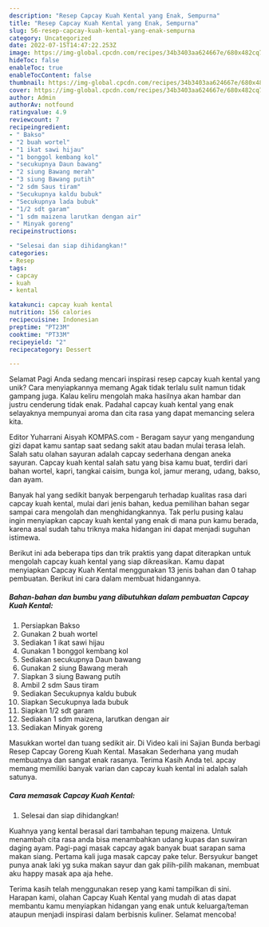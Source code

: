 ```yaml
---
description: "Resep Capcay Kuah Kental yang Enak, Sempurna"
title: "Resep Capcay Kuah Kental yang Enak, Sempurna"
slug: 56-resep-capcay-kuah-kental-yang-enak-sempurna
category: Uncategorized
date: 2022-07-15T14:47:22.253Z
image: https://img-global.cpcdn.com/recipes/34b3403aa624667e/680x482cq70/capcay-kuah-kental-foto-resep-utama.jpg
hideToc: false
enableToc: true
enableTocContent: false
thumbnail: https://img-global.cpcdn.com/recipes/34b3403aa624667e/680x482cq70/capcay-kuah-kental-foto-resep-utama.jpg
cover: https://img-global.cpcdn.com/recipes/34b3403aa624667e/680x482cq70/capcay-kuah-kental-foto-resep-utama.jpg
author: Admin
authorAv: notfound
ratingvalue: 4.9
reviewcount: 7
recipeingredient:
- " Bakso"
- "2 buah wortel"
- "1 ikat sawi hijau"
- "1 bonggol kembang kol"
- "secukupnya Daun bawang"
- "2 siung Bawang merah"
- "3 siung Bawang putih"
- "2 sdm Saus tiram"
- "Secukupnya kaldu bubuk"
- "Secukupnya lada bubuk"
- "1/2 sdt garam"
- "1 sdm maizena larutkan dengan air"
- " Minyak goreng"
recipeinstructions:

- "Selesai dan siap dihidangkan!"
categories:
- Resep
tags:
- capcay
- kuah
- kental

katakunci: capcay kuah kental 
nutrition: 156 calories
recipecuisine: Indonesian
preptime: "PT23M"
cooktime: "PT33M"
recipeyield: "2"
recipecategory: Dessert

---
```



Selamat Pagi Anda sedang mencari inspirasi resep capcay kuah kental yang unik? Cara menyiapkannya memang Agak tidak terlalu sulit namun tidak gampang juga. Kalau keliru mengolah maka hasilnya akan hambar dan justru cenderung tidak enak. Padahal capcay kuah kental yang enak selayaknya mempunyai aroma dan cita rasa yang dapat memancing selera kita.


Editor Yuharrani Aisyah KOMPAS.com - Beragam sayur yang mengandung gizi dapat kamu santap saat sedang sakit atau badan mulai terasa lelah. Salah satu olahan sayuran adalah capcay sederhana dengan aneka sayuran. Capcay kuah kental salah satu yang bisa kamu buat, terdiri dari bahan wortel, kapri, tangkai caisim, bunga kol, jamur merang, udang, bakso, dan ayam.

Banyak hal yang sedikit banyak berpengaruh terhadap kualitas rasa dari capcay kuah kental, mulai dari jenis bahan, kedua pemilihan bahan segar sampai cara mengolah dan menghidangkannya. Tak perlu pusing kalau ingin menyiapkan capcay kuah kental yang enak di mana pun kamu berada, karena asal sudah tahu triknya maka hidangan ini dapat menjadi suguhan istimewa.


Berikut ini ada beberapa tips dan trik praktis yang dapat diterapkan untuk mengolah capcay kuah kental yang siap dikreasikan. Kamu dapat menyiapkan Capcay Kuah Kental menggunakan 13 jenis bahan dan 0 tahap pembuatan. Berikut ini cara dalam membuat hidangannya.

<!--inarticleads1-->

##### Bahan-bahan dan bumbu yang dibutuhkan dalam pembuatan Capcay Kuah Kental:

1. Persiapkan  Bakso
1. Gunakan 2 buah wortel
1. Sediakan 1 ikat sawi hijau
1. Gunakan 1 bonggol kembang kol
1. Sediakan secukupnya Daun bawang
1. Gunakan 2 siung Bawang merah
1. Siapkan 3 siung Bawang putih
1. Ambil 2 sdm Saus tiram
1. Sediakan Secukupnya kaldu bubuk
1. Siapkan Secukupnya lada bubuk
1. Siapkan 1/2 sdt garam
1. Sediakan 1 sdm maizena, larutkan dengan air
1. Sediakan  Minyak goreng


Masukkan wortel dan tuang sedikit air. Di Video kali ini Sajian Bunda berbagi Resep Capcay Goreng Kuah Kental. Masakan Sederhana yang mudah membuatnya dan sangat enak rasanya. Terima Kasih Anda tel. apcay memang memiliki banyak varian dan capcay kuah kental ini adalah salah satunya. 

<!--inarticleads2-->

##### Cara memasak Capcay Kuah Kental:


1. Selesai dan siap dihidangkan!

Kuahnya yang kental berasal dari tambahan tepung maizena. Untuk menambah cita rasa anda bisa menambahkan udang kupas dan suwiran daging ayam. Pagi-pagi masak capcay agak banyak buat sarapan sama makan siang. Pertama kali juga masak capcay pake telur. Bersyukur banget punya anak laki yg suka makan sayur dan gak pilih-pilih makanan, membuat aku happy masak apa aja hehe. 

Terima kasih telah menggunakan resep yang kami tampilkan di sini. Harapan kami, olahan Capcay Kuah Kental yang mudah di atas dapat membantu kamu menyiapkan hidangan yang enak untuk keluarga/teman ataupun menjadi inspirasi dalam berbisnis kuliner. Selamat mencoba!
